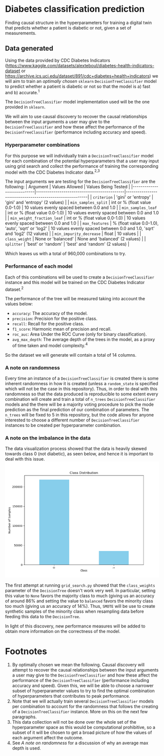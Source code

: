 # Diabetes classification prediction
Finding causal structure in the hyperparameters for training a digital twin that predicts whether a patient is diabetic or not, given a set of measurements.

## Data generated
Using the data provided by CDC Diabetes Indicators (https://www.kaggle.com/datasets/alexteboul/diabetes-health-indicators-dataset or https://archive.ics.uci.edu/dataset/891/cdc+diabetes+health+indicators) we will aim to train an _optimally chosen_ `sklearn` `DecisionTreeClassifier` model to predict whether a patient is diabetic or not so that the model is a) fast and b) accurate.<sup>1</sup>

The `DecisionTreeClassifier` model implementation used will be the one provided in `sklearn`.

We will aim to use causal discovery to recover the causal relationships between the input arguments a user may give to the `DecisionTreeClassifier` and how these affect the performance of the `DecisionTreeClassifier` (performance including accuracy and speed).

### Hyperparameter combinations
For this purpose we will individually train a `DecisionTreeClassifier` model for each combination of the potential hyperparameters that a user may input using grid search and collect the performance of training the corresponding model with the CDC Diabetes Indicator data.<sup>2,3</sup>

The input arguments we are testing for the `DecisionTreeClassifier` are the following:
| Argument                   | Values Allowed                               | Values Being Tested                                       |
|----------------------------|---------------------------------------------|----------------------------------------------------------|
| `criterion`                  | 'gini' or 'entropy'                        | 'gini' and 'entropy' (2 values)                         |
| `min_samples_split`          | int or % (float value 0.0-1.0)             | 10 values evenly spaced between 0.0 and 1.0              |
| `min_samples_leaf`           | int or % (float value 0.0-1.0)             | 10 values evenly spaced between 0.0 and 1.0              |
| `min_weight_fraction_leaf`      | int or % (float value 0.0-1.0)             | 10 values evenly spaced between 0.0 and 1.0              |
| `max_features`               | % (float value 0.0-1.0), 'auto', 'sqrt' or 'log2' | 10 values evenly spaced between 0.0 and 1.0, 'sqrt' and 'log2' (12 values) |
| `min_impurity_decrease`      | float                                       | 10 values                                                |
| `class_weight`               | None or 'balanced'                         | None and 'balanced' (2 values)                          |
| `splitter`                   | 'best' or 'random'                         | 'best' and 'random' (2 values)                          |


Which leaves us with a total of 960,000 combinations to try.

### Performance of each model
Each of this combinations will be used to create a `DecisionTreeClassifier` instance and this model will be trained on the CDC Diabetes Indicator dataset.<sup>2<sup>

The performance of the tree will be measured taking into account the values below:
- `accuracy`: The accuracy of the model.
- `precision`: Precision for the positive class.
- `recall`: Recall for the positive class.
- `f1_score`: Harmonic mean of precision and recall.
- `roc_auc`: Area Under the ROC Curve (only for binary classification).
- `avg_max_depth`: The average depth of the trees in the model, as a proxy of time taken and model complexity.<sup>4</sup>

So the dataset we will generate will contain a total of 14 columns.

### A note on randomness
Every time an instance of a `DecisionTreeClassifier` is created there is some inherent randomness in how it is created (unless a `random_state` is specified which will not be the case in this repository). Thus, in order to deal with this randomness so that the data produced is reproducible to some extent every combination will create and train a total of `n_trees` `DecisionTreeClassifier` models and the there will be a majority voting procedure to pick the mode prediction as the final prediction of our combination of parameters. The `n_trees` will be fixed to 5 in this repository, but the code allows for anyone interested to choose a different number of `DecisionTreeClassifier` instances to be created per hyperparameter combination.

### A note on the imbalance in the data
The data visualization process showed that the data is heavily skewed towards class 0 (not diabetic), as seen below, and hence it is important to deal with this issue.
![Data distribution visualization](class_distribution.png)

The first attempt at running `grid_search.py` showed that the `class_weights` parameter of the `DecisionTree` doesn't work very well. In particular, setting this value to `None` favors the majority class to much (giving us an accuracy of around 86% and setting the value to `balanced` favors the minority class too much (giving us an accuracy of 14%). Thus, `SMOTE` will be use to create synthetic samples of the minority class when resampling data before feeding this data to the `DecisionTree`.

In light of this discovery, new performance measures will be added to obtain more information on the correctness of the model.

# Footnotes
1. By optimally chosen we mean the following. Causal discovery will attempt to recover the causal relationships between the input arguments a user may give to the `DecisionTreeClassifier` and how these affect the performance of the `DecisionTreeClassifier` (performance including accuracy and speed). Given this, we will be able to choose a narrower subset of hyperparameter values to try to find the optimal combination of hyperparameters that contributes to peak performance.
2. Note that we will actually train several `DecisionTreeClassifier` models per combination to account for the randomness that follows the creating of a `DecisionTreeClassifier` instance. More on this on the next few paragraphs.
3. This data collection will not be done over the whole set of the hyperparameter space as this would be computational prohibitive, so a subset of it will be chosen to get a broad picture of how the values of each argument affect the outcome.
4. See *A note on randomness* for a discussion of why an average max depth is used.
